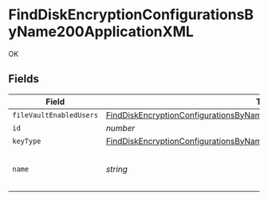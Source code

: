 # FindDiskEncryptionConfigurationsByName200ApplicationXML

OK


## Fields

| Field                                                                                                                                                                                   | Type                                                                                                                                                                                    | Required                                                                                                                                                                                | Description                                                                                                                                                                             | Example                                                                                                                                                                                 |
| --------------------------------------------------------------------------------------------------------------------------------------------------------------------------------------- | --------------------------------------------------------------------------------------------------------------------------------------------------------------------------------------- | --------------------------------------------------------------------------------------------------------------------------------------------------------------------------------------- | --------------------------------------------------------------------------------------------------------------------------------------------------------------------------------------- | --------------------------------------------------------------------------------------------------------------------------------------------------------------------------------------- |
| `fileVaultEnabledUsers`                                                                                                                                                                 | [FindDiskEncryptionConfigurationsByName200ApplicationXMLFileVaultEnabledUsers](../../models/operations/finddiskencryptionconfigurationsbyname200applicationxmlfilevaultenabledusers.md) | :heavy_minus_sign:                                                                                                                                                                      | N/A                                                                                                                                                                                     |                                                                                                                                                                                         |
| `id`                                                                                                                                                                                    | *number*                                                                                                                                                                                | :heavy_minus_sign:                                                                                                                                                                      | N/A                                                                                                                                                                                     | 1                                                                                                                                                                                       |
| `keyType`                                                                                                                                                                               | [FindDiskEncryptionConfigurationsByName200ApplicationXMLKeyType](../../models/operations/finddiskencryptionconfigurationsbyname200applicationxmlkeytype.md)                             | :heavy_minus_sign:                                                                                                                                                                      | N/A                                                                                                                                                                                     |                                                                                                                                                                                         |
| `name`                                                                                                                                                                                  | *string*                                                                                                                                                                                | :heavy_check_mark:                                                                                                                                                                      | Name of the disk encryption configuration                                                                                                                                               | Corporate Encryption                                                                                                                                                                    |